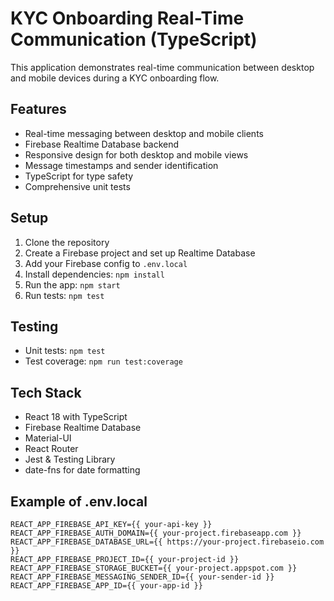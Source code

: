 # KYC Onboarding Real-Time Communication (TypeScript)

This application demonstrates real-time communication between desktop and mobile devices during a KYC onboarding flow.

## Features

- Real-time messaging between desktop and mobile clients
- Firebase Realtime Database backend
- Responsive design for both desktop and mobile views
- Message timestamps and sender identification
- TypeScript for type safety
- Comprehensive unit tests

## Setup

1. Clone the repository
2. Create a Firebase project and set up Realtime Database
3. Add your Firebase config to `.env.local`
4. Install dependencies: `npm install`
5. Run the app: `npm start`
6. Run tests: `npm test`

## Testing

- Unit tests: `npm test`
- Test coverage: `npm run test:coverage`

## Tech Stack

- React 18 with TypeScript
- Firebase Realtime Database
- Material-UI
- React Router
- Jest & Testing Library
- date-fns for date formatting

## Example of .env.local

```
REACT_APP_FIREBASE_API_KEY={{ your-api-key }}
REACT_APP_FIREBASE_AUTH_DOMAIN={{ your-project.firebaseapp.com }}
REACT_APP_FIREBASE_DATABASE_URL={{ https://your-project.firebaseio.com }}
REACT_APP_FIREBASE_PROJECT_ID={{ your-project-id }}
REACT_APP_FIREBASE_STORAGE_BUCKET={{ your-project.appspot.com }}
REACT_APP_FIREBASE_MESSAGING_SENDER_ID={{ your-sender-id }}
REACT_APP_FIREBASE_APP_ID={{ your-app-id }}
```
